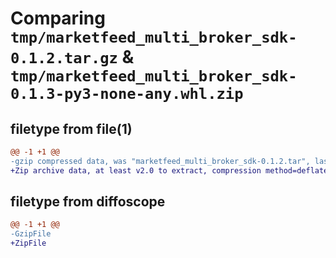 # Comparing `tmp/marketfeed_multi_broker_sdk-0.1.2.tar.gz` & `tmp/marketfeed_multi_broker_sdk-0.1.3-py3-none-any.whl.zip`

## filetype from file(1)

```diff
@@ -1 +1 @@
-gzip compressed data, was "marketfeed_multi_broker_sdk-0.1.2.tar", last modified: Tue Aug  1 07:08:14 2023, max compression
+Zip archive data, at least v2.0 to extract, compression method=deflate
```

## filetype from diffoscope

```diff
@@ -1 +1 @@
-GzipFile
+ZipFile
```

